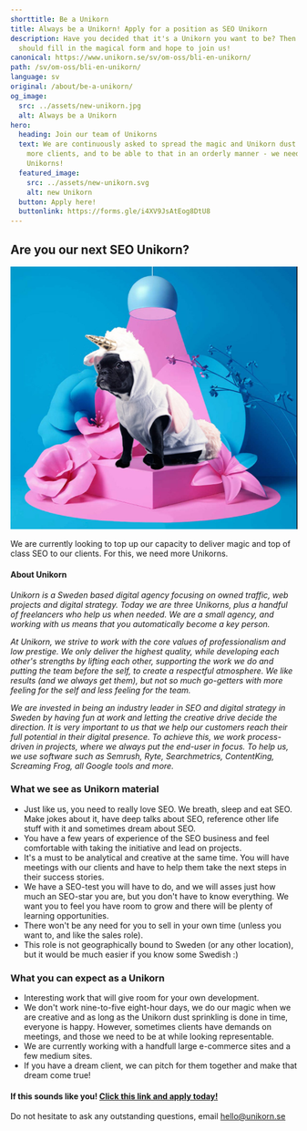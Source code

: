 ```yaml
---
shorttitle: Be a Unikorn
title: Always be a Unikorn! Apply for a position as SEO Unikorn
description: Have you decided that it's a Unikorn you want to be? Then you
  should fill in the magical form and hope to join us!
canonical: https://www.unikorn.se/sv/om-oss/bli-en-unikorn/
path: /sv/om-oss/bli-en-unikorn/
language: sv
original: /about/be-a-unikorn/
og_image:
  src: ../assets/new-unikorn.jpg
  alt: Always be a Unikorn
hero:
  heading: Join our team of Unikorns
  text: We are continuously asked to spread the magic and Unikorn dust to even
    more clients, and to be able to that in an orderly manner - we need more
    Unikorns!
  featured_image:
    src: ../assets/new-unikorn.svg
    alt: new Unikorn
  button: Apply here!
  buttonlink: https://forms.gle/i4XV9JsAtEog8DtU8
---
```

## Are you our next SEO Unikorn?

![New Unikorn](../assets/new-unikorn.jpg)

We are currently looking to top up our capacity to deliver magic and top of class SEO to our clients. For this, we need more Unikorns. 

#### About Unikorn

*Unikorn is a Sweden based digital agency focusing on owned traffic, web projects and digital strategy. Today we are three Unikorns, plus a handful of freelancers who help us when needed. We are a small agency, and working with us means that you automatically become a key person.*

*At Unikorn, we strive to work with the core values ​​of professionalism and low prestige. We only deliver the highest quality, while developing each other's strengths by lifting each other, supporting the work we do and putting the team before the self, to create a respectful atmosphere. We like results (and we always get them), but not so much go-getters with more feeling for the self and less feeling for the team.*

*We are invested in being an industry leader in SEO and digital strategy in Sweden by having fun at work and letting the creative drive decide the direction. It is very important to us that we help our customers reach their full potential in their digital presence. To achieve this, we work process-driven in projects, where we always put the end-user in focus. To help us, we use software such as Semrush, Ryte, Searchmetrics, ContentKing, Screaming Frog, all Google tools and more.*

### What we see as Unikorn material

* Just like us, you need to really love SEO. We breath, sleep and eat SEO. Make jokes about it, have deep talks about SEO, reference other life stuff with it and sometimes dream about SEO. 
* You have a few years of experience of the SEO business and feel comfortable with taking the initiative and lead on projects.
* It's a must to be analytical and creative at the same time. You will have meetings with our clients and have to help them take the next steps in their success stories. 
* We have a SEO-test you will have to do, and we will asses just how much an SEO-star you are, but you don't have to know everything. We want you to feel you have room to grow and there will be plenty of learning opportunities. 
* There won't be any need for you to sell in your own time (unless you want to, and like the sales role).  
* This role is not geographically bound to Sweden (or any other location), but it would be much easier if you know some Swedish :) 

### What you can expect as a Unikorn

* Interesting work that will give room for your own development.
* We don't work nine-to-five eight-hour days, we do our magic when we are creative and as long as the Unikorn dust sprinkling is done in time, everyone is happy. However, sometimes clients have demands on meetings, and those we need to be at while looking representable. 
* We are currently working with a handfull large e-commerce sites and a few medium sites.
* If you have a dream client, we can pitch for them together and make that dream come true!  

#### If this sounds like you! [Click this link and apply today! ](https://forms.gle/i4XV9JsAtEog8DtU8)

Do not hesitate to ask any outstanding questions, email [hello@unikorn.se](mailto:hello@unikorn.se)
